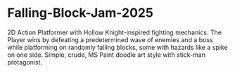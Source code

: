 # Falling-Block-Jam-2025
2D Action Platformer with Hollow Knight-inspired fighting mechanics. The Player wins by defeating a predetermined wave of enemies and a boss while platforming on randomly falling blocks, some with hazards like a spike on one side. Simple, crude, MS Paint doodle art style with stick-man protagonist.
